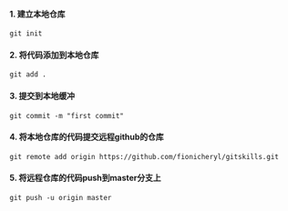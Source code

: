 #### 1. 建立本地仓库

~~~git
git init
~~~

#### 2. 将代码添加到本地仓库

~~~git
git add .
~~~

#### 3. 提交到本地缓冲

~~~git
git commit -m "first commit"
~~~

#### 4. 将本地仓库的代码提交远程github的仓库

~~~git
git remote add origin https://github.com/fionicheryl/gitskills.git
~~~

#### 5. 将远程仓库的代码push到master分支上

~~~git
git push -u origin master
~~~

